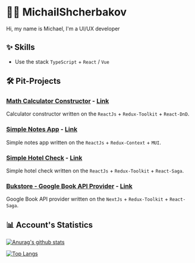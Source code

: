 # 👨‍💻 MichailShcherbakov

Hi, my name is Michael, I'm a UI/UX developer

## ✨ Skills

* Use the stack `TypeScript` + `React` / `Vue`

## 🛠 Pit-Projects

### [Math Calculator Constructor](https://github.com/MichailShcherbakov/sendsay-dev-task) - [Link](https://calculator-constructor-dev-task.netlify.app/)

Calculator constructor written on the `ReactJs` + `Redux-Toolkit` +  `React-DnD`.

### [Simple Notes App](https://github.com/MichailShcherbakov/notebook-app) - [Link](https://simple-notes-app-dev-task.netlify.app/)

Simple notes app written on the `ReactJs` + `Redux-Context` +  `MUI`.

### [Simple Hotel Check](https://github.com/MichailShcherbakov/simple-hotel-check) - [Link](https://simple-hotel-check-dev-project.netlify.app/)

Simple hotel check written on the `ReactJs` + `Redux-Toolkit` +  `React-Saga`.

### [Bukstore - Google Book API Provider](https://github.com/MichailShcherbakov/google-books-app) - [Link](https://google-books-app-five.vercel.app/)

Google Book API provider written on the `NextJs` + `Redux-Toolkit` + `React-Saga`.

## 📊 Account's Statistics

[![Anurag's github stats](https://github-readme-stats.vercel.app/api?username=MichailShcherbakov&count_private=true&show_icons=true&theme=dark&hide=contribs&include_all_commits=true)](https://github.com/anuraghazra/github-readme-stats)

[![Top Langs](https://github-readme-stats.vercel.app/api/top-langs/?username=MichailShcherbakov&show_icons=true&theme=dark&count_private=false&layout=compact&card_width=445&langs_count=4)](https://github.com/anuraghazra/github-readme-stats)
